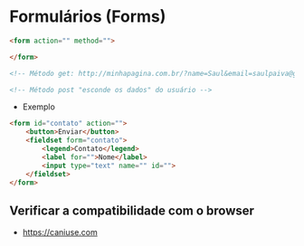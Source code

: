 # Formulários (Forms)

```html
<form action="" method="">

</form>

<!-- Método get: http://minhapagina.com.br/?name=Saul&email=saulpaiva@gmail.com -->

<!-- Método post "esconde os dados" do usuário -->
```

- Exemplo

```html
<form id="contato" action="">
    <button>Enviar</button>
    <fieldset form="contato">
        <legend>Contato</legend>
        <label for="">Nome</label>
        <input type="text" name="" id="">
    </fieldset>
</form>
```

## Verificar a compatibilidade com o browser

- https://caniuse.com